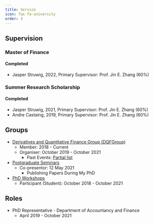 ```yaml
---
title: Service
icon: fas fa-university
order: 3
---
```

## Supervision
### Master of Finance
#### Completed
- Jasper Struwig, 2022, Primary Supervisor: Prof. Jin E. Zhang (60%) 

### Summer Research Scholarship
#### Completed
- Jasper Struwig, 2021, Primary Supervisor: Prof. Jin E. Zhang (60%) 
- Andre Castaing, 2019, Primary Supervisor: Prof. Jin E. Zhang (60%)

## Groups
- [Derivatives and Quantitative Finance Group (DQFGroup)](https://blogs.otago.ac.nz/dqfg/)
  - Member: 2018 - Current
  - Organiser: October 2019 - October 2021
    - Past Events: [Partial list](https://pbeama.github.io/dqfg/)
- [Postgraduate Seminars](https://sites.google.com/view/uoseminar)
  - Co-presentor: 12 May 2021
    - Publishing Papers During My PhD
- [PhD Workshops](https://sites.google.com/view/uoworkshop)
  - Participant (Student): October 2018 - October 2021
## Roles
- PhD Representative - Department of Accountancy and Finance
  - April 2019 - October 2021
